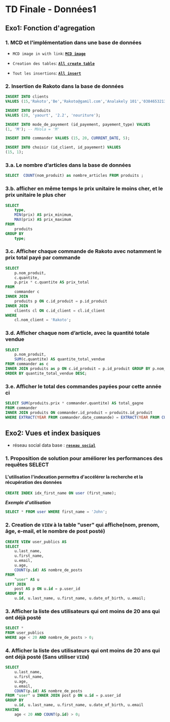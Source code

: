 # TD Finale - Données1

## Exo1: Fonction d'agregation

### 1. MCD et l'implémentation dans une base de données

- ``MCD image in with link``: [**``MCD image``**](https://github.com/Ranto-creat/TD-Final-Donn-es1/blob/main/MCD.png)

- ``Creation des tables``: [**``All create table``**](https://github.com/Ranto-creat/TD-Final-Don-es1/blob/main/All_create_table.sql)

- ``Tout les insertions``: [**``All insert``**](https://github.com/Ranto-creat/TD-Final-Don-es1/blob/main/All_insert.sql)

### 2. Insertion de Rakoto dans la base de données

````sql
INSERT INTO clients
VALUES (15,'Rakoto','Be','Rakoto@gamil.com','Analakely 101','0384653213','Rakoto');
````

````sql
INSERT INTO produits
VALUES (20, 'yaourt', '2.2', 'nouriture');
````

````sql
INSERT INTO mode_de_payement (id_payement, payement_type) VALUES
(1, 'M'); -- MVola = 'M'
````

````sql
INSERT INTO commander VALUES (15, 20, CURRENT_DATE, 5);
````

````sql
INSERT INTO choisir (id_client, id_payement) VALUES
(15, 1);
````

### 3.a. Le nombre d’articles dans la base de données

````sql
SELECT  COUNT(nom_produit) as nombre_articles FROM produits ;
````

### 3.b. afficher en même temps le prix unitaire le moins cher, et le prix unitaire le plus cher

````sql
SELECT 
    type,
    MIN(prix) AS prix_minimum,
    MAX(prix) AS prix_maximum
FROM 
    produits
GROUP BY 
    type;
````

### 3.c. Afficher chaque commande de Rakoto avec notamment le prix total payé par commande

````sql
SELECT 
    p.nom_produit,
    c.quantite,
    p.prix * c.quantite AS prix_total
FROM 
    commander c
INNER JOIN 
    produits p ON c.id_produit = p.id_produit
INNER JOIN 
    clients cl ON c.id_client = cl.id_client
WHERE 
    cl.nom_client = 'Rakoto';
````

### 3.d. Afficher chaque nom d’article, avec la quantité totale vendue

````sql
SELECT 
    p.nom_produit,
    SUM(c.quantite) AS quantite_total_vendue
FROM commander as c
INNER JOIN produits as p ON c.id_produit = p.id_produit GROUP BY p.nom_produit
ORDER BY quantite_total_vendue DESC;
````

### 3.e. Afficher le total des commandes payées pour cette année ci

````sql
SELECT SUM(produits.prix * commander.quantite) AS total_gagne
FROM commander
INNER JOIN produits ON commander.id_produit = produits.id_produit
WHERE EXTRACT(YEAR FROM commander.date_commande) = EXTRACT(YEAR FROM CURRENT_DATE);
````

## Exo2: Vues et index basiques

- réseau social data base : [**``reseau social``**](https://github.com/Ranto-creat/TD-Final-Don-es1/blob/main/database_reseau.sql)

### 1. Proposition de  solution pour améliorer les performances des requêtes SELECT

#### L'utilisation l'indexation permettra d'accélérer la recherche et la récupération des données

````sql
CREATE INDEX idx_first_name ON user (first_name);
````

***Exemple d'utilisation***

````sql
SELECT * FROM user WHERE first_name = 'John';
````

### 2. Creation de ``VIEW`` à la table "user" qui affiche(nom, prenom, âge, e-mail, et le nombre de post posté)

````sql
CREATE VIEW user_publics AS
SELECT 
    u.last_name,
    u.first_name,
    u.email,
    u.age,
    COUNT(p.id) AS nombre_de_posts
FROM 
    "user" AS u
LEFT JOIN 
    post AS p ON u.id = p.user_id
GROUP BY 
    u.id, u.last_name, u.first_name, u.date_of_birth, u.email;
````

### 3. Afficher la liste des utilisateurs qui ont moins de 20 ans qui ont déjà posté

````sql
SELECT *
FROM user_publics
WHERE age < 20 AND nombre_de_posts > 0;
````

### 4. Afficher la liste des utilisateurs qui ont moins de 20 ans qui ont déjà posté (Sans utiliser ``VIEW``)

````sql
SELECT 
    u.last_name,
    u.first_name,
    u.age,
    u.email,
    COUNT(p.id) AS nombre_de_posts
FROM "user" u INNER JOIN post p ON u.id = p.user_id
GROUP BY 
    u.id, u.last_name, u.first_name, u.date_of_birth, u.email
HAVING 
    age < 20 AND COUNT(p.id) > 0;
````
